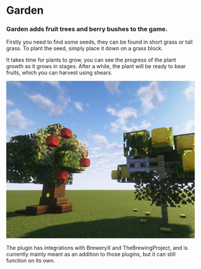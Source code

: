 # Garden

### Garden adds fruit trees and berry bushes to the game.

Firstly you need to find some seeds, they can be found in short grass or tall grass. To plant the seed, simply place it down on a grass block.

It takes time for plants to grow, you can see the progress of the plant growth as it grows in stages. After a while, the plant will be ready to bear fruits, which you can harvest using shears.

![Plants.png](images/Plants.png)

The plugin has integrations with BreweryX and TheBrewingProject, and is currently mainly meant as an addition to those plugins, but it can still function on its own.
